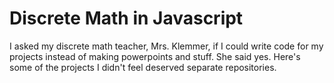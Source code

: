 # Discrete Math in Javascript
I asked my discrete math teacher, Mrs. Klemmer, if I could write code for my projects instead of making powerpoints and stuff. She said yes. Here's some of the projects I didn't feel deserved separate repositories.
